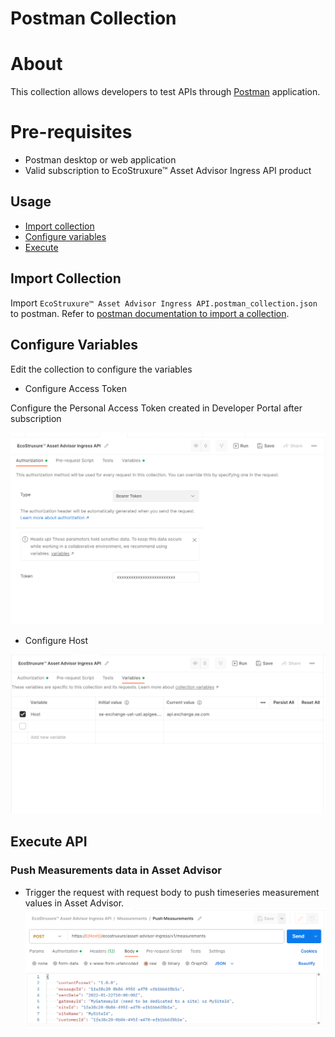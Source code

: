 # Postman Collection

# About

This collection allows developers to test APIs through [Postman](https://www.postman.com/) application.

# Pre-requisites

* Postman desktop or web application
* Valid subscription to EcoStruxure™ Asset Advisor Ingress API product

## Usage
 
* [Import collection](#import-collection)
* [Configure variables](#configure-variables)
* [Execute](#execute-api)

## Import Collection

Import ```EcoStruxure™ Asset Advisor Ingress API.postman_collection.json``` to postman. Refer to [postman documentation to import a collection](https://learning.postman.com/docs/getting-started/importing-and-exporting-data/#importing-data-into-postman).

## Configure Variables

Edit the collection to configure the variables

* Configure Access Token

Configure the Personal Access Token created in Developer Portal after subscription

![Authorization](../media/configure-token.png)

* Configure Host 

![Host](../media/configure-host.png)

## Execute API
### **Push Measurements data in Asset Advisor**
- Trigger the request with request body to push timeseries measurement values in Asset Advisor.
![push-measurement-request](../media/push-measurement-request.png)

